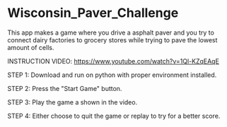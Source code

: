 # Wisconsin_Paver_Challenge
This app makes a game where you drive a asphalt paver and you try to connect dairy factories to grocery stores while trying to pave the lowest amount of cells.

INSTRUCTION VIDEO:
https://www.youtube.com/watch?v=1Ql-KZqEAqE

STEP 1:
Download and run on python with proper environment installed.

STEP 2:
Press the "Start Game" button.

STEP 3:
Play the game a shown in the video.

STEP 4:
Either choose to quit the game or replay to try for a better score.


